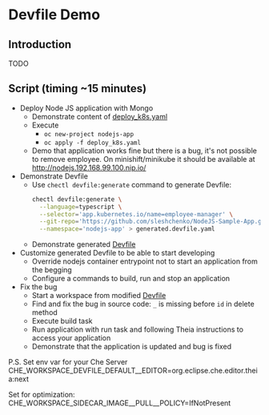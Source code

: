 # Devfile Demo

## Introduction
TODO

## Script (timing ~15 minutes)

- Deploy Node JS application with Mongo
  - Demonstrate content of [deploy_k8s.yaml](deploy_k8s.yaml)
  - Execute
    * `oc new-project nodejs-app`
    * `oc apply -f deploy_k8s.yaml`
  - Demo that application works fine but there is a bug, it's not possible to remove employee.
    On minishift/minikube it should be available at http://nodejs.192.168.99.100.nip.io/
- Demonstrate Devfile
  - Use `chectl devfile:generate` command to generate Devfile:
    ```bash
    chectl devfile:generate \
      --language=typescript \
      --selector='app.kubernetes.io/name=employee-manager' \
      --git-repo='https://github.com/sleshchenko/NodeJS-Sample-App.git' \
      --namespace='nodejs-app' > generated.devfile.yaml
    ```
  - Demonstrate generated [Devfile](generated.devfile.yaml)
- Customize generated Devfile to be able to start developing
  - Override nodejs container entrypoint not to start an application from the begging
  - Configure a commands to build, run and stop an application
- Fix the bug
  - Start a workspace from modified [Devfile](ready-to-use.devfile.yaml)
  - Find and fix the bug in source code: `_` is missing before `id` in delete method
  - Execute build task
  - Run application with run task and following Theia instructions to access your application
  - Demonstrate that the application is updated and bug is fixed

P.S. Set env var for your Che Server CHE_WORKSPACE_DEVFILE_DEFAULT__EDITOR=org.eclipse.che.editor.theia:next

Set for optimization: CHE_WORKSPACE_SIDECAR_IMAGE__PULL__POLICY=IfNotPresent
